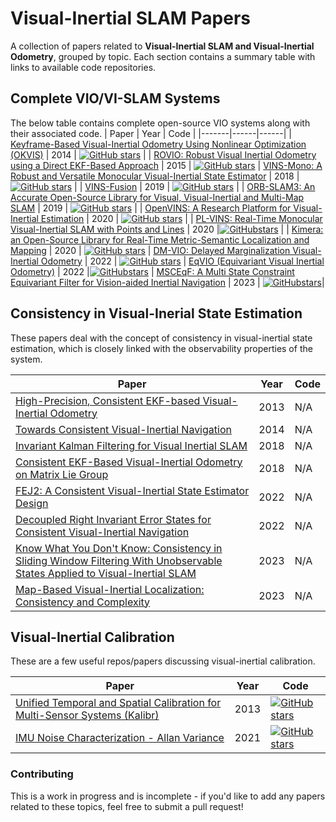 # Visual-Inertial SLAM Papers

A collection of papers related to **Visual-Inertial SLAM and Visual-Inertial Odometry**, grouped by topic. Each section contains a summary table with links to available code repositories.

## Complete VIO/VI-SLAM Systems
The below table contains complete open-source VIO systems along with their
associated code.
| Paper | Year | Code |
|-------|------|------|
| [Keyframe-Based Visual-Inertial Odometry Using Nonlinear Optimization (OKVIS)](https://journals.sagepub.com/doi/full/10.1177/0278364914554813) | 2014 | [![GitHub stars](https://img.shields.io/github/stars/ethz-asl/okvis.svg?style=social&label=)](https://github.com/ethz-asl/okvis) |
| [ROVIO: Robust Visual Inertial Odometry using a Direct EKF-Based Approach](https://ieeexplore.ieee.org/abstract/document/7353389) | 2015 | [![GitHub stars](https://img.shields.io/github/stars/ethz-asl/rovio.svg?style=social&label=)](https://github.com/ethz-asl/rovio)
| [VINS-Mono: A Robust and Versatile Monocular Visual-Inertial State Estimator](https://ieeexplore.ieee.org/abstract/document/8421746) | 2018 | [![GitHub stars](https://img.shields.io/github/stars/HKUST-Aerial-Robotics/VINS-Mono.svg?style=social&label=)](https://github.com/HKUST-Aerial-Robotics/VINS-Mono) | 
| [VINS-Fusion](https://ieeexplore.ieee.org/abstract/document/8593603) | 2019 | [![GitHub stars](https://img.shields.io/github/stars/HKUST-Aerial-Robotics/VINS-Fusion.svg?style=social&label=)](https://github.com/HKUST-Aerial-Robotics/VINS-Fusion) |
| [ORB-SLAM3: An Accurate Open-Source Library for Visual, Visual-Inertial and Multi-Map SLAM](https://arxiv.org/pdf/2007.11898) | 2019 | [![GitHub stars](https://img.shields.io/github/stars/UZ-SLAMLab/ORB_SLAM3.svg?style=social&label=)](https://github.com/UZ-SLAMLab/ORB_SLAM3) |
| [OpenVINS: A Research Platform for Visual-Inertial Estimation](https://pgeneva.com/downloads/papers/Geneva2020ICRA.pdf) | 2020 | [![GitHub stars](https://img.shields.io/github/stars/rpng/open_vins.svg?style=social&label=)](https://github.com/rpng/open_vins) |
| [PL-VINS: Real-Time Monocular Visual-Inertial SLAM with Points and Lines](https://github.com/cnqiangfu/PL-VINS) | 2020 |[![GitHubstars](https://img.shields.io/github/stars/cnqiangfu/PL-VINS.svg?style=social&label=)](https://github.com/cnqiangfu/PL-VINS) |
| [Kimera: an Open-Source Library for Real-Time Metric-Semantic Localization and Mapping](https://arxiv.org/abs/1910.02490) | 2020 | [![GitHub stars](https://img.shields.io/github/stars/MIT-SPARK/Kimera-VIO.svg?style=social&label=)](https://github.com/MIT-SPARK/Kimera-VIO?tab=readme-ov-file) 
| [DM-VIO: Delayed Marginalization Visual-Inertial Odometry](https://arxiv.org/abs/2201.04114) | 2022 | [![GitHub stars](https://img.shields.io/github/stars/lukasvst/dm-vio.svg?style=social&label=)](https://github.com/lukasvst/dm-vio)
| [EqVIO (Equivariant Visual Inertial Odometry)](https://arxiv.org/pdf/2205.01980) | 2022 |[![GitHubstars](https://img.shields.io/github/stars/pvangoor/eqvio.svg?style=social&label=)](https://github.com/pvangoor/eqvio?tab=readme-ov-file)
| [MSCEqF: A Multi State Constraint Equivariant Filter for Vision-aided Inertial Navigation](https://arxiv.org/abs/2311.11649) | 2023 | [![GitHubstars](https://img.shields.io/github/stars/aau-cns/MSCEqF.svg?style=social&label=)](https://github.com/aau-cns/MSCEqF?tab=readme-ov-file#1)|


## Consistency in Visual-Inerial State Estimation
These papers deal with the concept of consistency in visual-inertial state
estimation, which is closely linked with the observability properties of the
system. 

| Paper | Year | Code |
|-------|------|------|
| [High-Precision, Consistent EKF-based Visual-Inertial Odometry](https://journals.sagepub.com/doi/full/10.1177/0278364913481251) | 2013 | N/A |
| [Towards Consistent Visual-Inertial Navigation](https://www.cs.cmu.edu/~kaess/pub/Huang14icra.pdf) | 2014 | N/A |
| [Invariant Kalman Filtering for Visual Inertial SLAM](https://ieeexplore.ieee.org/abstract/document/8455807) | 2018 | N/A |
| [Consistent EKF-Based Visual-Inertial Odometry on Matrix Lie Group](https://ieeexplore.ieee.org/abstract/document/8299463) | 2018 | N/A |
| [FEJ2: A Consistent Visual-Inertial State Estimator Design](https://ieeexplore.ieee.org/abstract/document/9811831) | 2022 | N/A |
| [Decoupled Right Invariant Error States for Consistent Visual-Inertial Navigation](https://ieeexplore.ieee.org/abstract/document/9669116) | 2022 | N/A |
| [Know What You Don't Know: Consistency in Sliding Window Filtering With Unobservable States Applied to Visual-Inertial SLAM](https://ieeexplore.ieee.org/abstract/document/10103620) | 2023 | N/A |
| [Map-Based Visual-Inertial Localization: Consistency and Complexity](https://ieeexplore.ieee.org/abstract/document/10024842) | 2023 | N/A |

## Visual-Inertial Calibration
These are a few useful repos/papers discussing visual-inertial calibration.

| Paper | Year | Code |
|-------|------|------|
| [Unified Temporal and Spatial Calibration for Multi-Sensor Systems (Kalibr)](https://ieeexplore.ieee.org/document/6696514/) | 2013 | [![GitHub stars](https://img.shields.io/github/stars/ethz-asl/kalibr.svg?style=social&label=)](https://github.com/ethz-asl/kalibr) |
| [IMU Noise Characterization - Allan Variance](https://github.com/ori-drs/allan_variance_ros) | 2021 | [![GitHub stars](https://img.shields.io/github/stars/ori-drs/allan_variance_ros.svg?style=social&label=)](https://github.com/ori-drs/allan_variance_ros)

### Contributing
This is a work in progress and is incomplete - if you'd like to add any papers related to these topics, feel free to submit a pull request!

